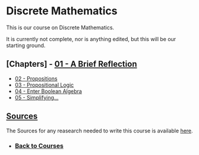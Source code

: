 # Discrete Mathematics
This is our course on Discrete Mathematics.

It is currently not complete, nor is anything edited, but this will be our starting ground.

## [Chapters] - [01 - A Brief Reflection](%WEBPATH%/courses/discretemath/chapters/01)
 - [02 - Propositions](%WEBPATH%/courses/discretemath/chapters/02)
 - [03 - Propositional Logic](%WEBPATH%/courses/discretemath/chapters/03)
 - [04 - Enter Boolean Algebra](%WEBPATH%/courses/discretemath/chapters/04)
 - [05 - Simplifying...](%WEBPATH%/courses/discretemath/chapters/05)


## [Sources](%WEBPATH%/courses/discretemath/sources)
The Sources for any reasearch needed to write this course is available [here](%WEBPATH%/courses/discretemath/sources).

- ### [Back to Courses](%WEBPATH%/courses/)